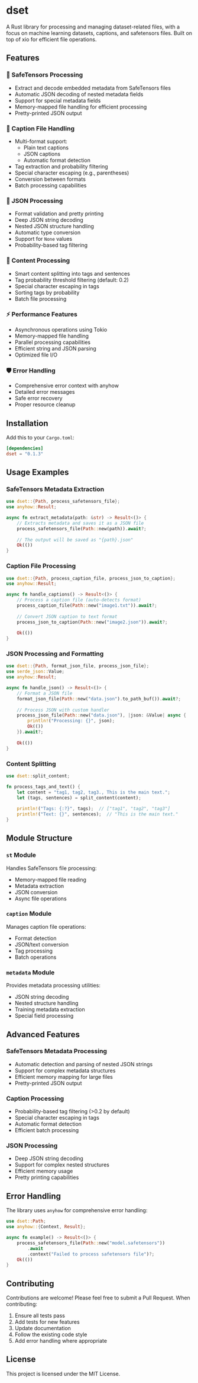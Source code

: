 # dset

A Rust library for processing and managing dataset-related files, with a focus on machine learning datasets, captions, and safetensors files. Built on top of xio for efficient file operations.

## Features

### 🔧 SafeTensors Processing

- Extract and decode embedded metadata from SafeTensors files
- Automatic JSON decoding of nested metadata fields
- Support for special metadata fields
- Memory-mapped file handling for efficient processing
- Pretty-printed JSON output

### 📝 Caption File Handling

- Multi-format support:
  - Plain text captions
  - JSON captions
  - Automatic format detection
- Tag extraction and probability filtering
- Special character escaping (e.g., parentheses)
- Conversion between formats
- Batch processing capabilities

### 🔄 JSON Processing

- Format validation and pretty printing
- Deep JSON string decoding
- Nested JSON structure handling
- Automatic type conversion
- Support for `None` values
- Probability-based tag filtering

### 🎯 Content Processing

- Smart content splitting into tags and sentences
- Tag probability threshold filtering (default: 0.2)
- Special character escaping in tags
- Sorting tags by probability
- Batch file processing

### ⚡ Performance Features

- Asynchronous operations using Tokio
- Memory-mapped file handling
- Parallel processing capabilities
- Efficient string and JSON parsing
- Optimized file I/O

### 🛡️ Error Handling

- Comprehensive error context with anyhow
- Detailed error messages
- Safe error recovery
- Proper resource cleanup

## Installation

Add this to your `Cargo.toml`:

```toml
[dependencies]
dset = "0.1.3"
```

## Usage Examples

### SafeTensors Metadata Extraction

```rust
use dset::{Path, process_safetensors_file};
use anyhow::Result;

async fn extract_metadata(path: &str) -> Result<()> {
    // Extracts metadata and saves it as a JSON file
    process_safetensors_file(Path::new(path)).await?;
    
    // The output will be saved as "{path}.json"
    Ok(())
}
```

### Caption File Processing

```rust
use dset::{Path, process_caption_file, process_json_to_caption};
use anyhow::Result;

async fn handle_captions() -> Result<()> {
    // Process a caption file (auto-detects format)
    process_caption_file(Path::new("image1.txt")).await?;
    
    // Convert JSON caption to text format
    process_json_to_caption(Path::new("image2.json")).await?;
    
    Ok(())
}
```

### JSON Processing and Formatting

```rust
use dset::{Path, format_json_file, process_json_file};
use serde_json::Value;
use anyhow::Result;

async fn handle_json() -> Result<()> {
    // Format a JSON file
    format_json_file(Path::new("data.json").to_path_buf()).await?;
    
    // Process JSON with custom handler
    process_json_file(Path::new("data.json"), |json: &Value| async {
        println!("Processing: {}", json);
        Ok(())
    }).await?;
    
    Ok(())
}
```

### Content Splitting

```rust
use dset::split_content;

fn process_tags_and_text() {
    let content = "tag1, tag2, tag3., This is the main text.";
    let (tags, sentences) = split_content(content);
    
    println!("Tags: {:?}", tags);  // ["tag1", "tag2", "tag3"]
    println!("Text: {}", sentences);  // "This is the main text."
}
```

## Module Structure

### `st` Module

Handles SafeTensors file processing:

- Memory-mapped file reading
- Metadata extraction
- JSON conversion
- Async file operations

### `caption` Module

Manages caption file operations:

- Format detection
- JSON/text conversion
- Tag processing
- Batch operations

### `metadata` Module

Provides metadata processing utilities:

- JSON string decoding
- Nested structure handling
- Training metadata extraction
- Special field processing

## Advanced Features

### SafeTensors Metadata Processing

- Automatic detection and parsing of nested JSON strings
- Support for complex metadata structures
- Efficient memory mapping for large files
- Pretty-printed JSON output

### Caption Processing

- Probability-based tag filtering (>0.2 by default)
- Special character escaping in tags
- Automatic format detection
- Efficient batch processing

### JSON Processing

- Deep JSON string decoding
- Support for complex nested structures
- Efficient memory usage
- Pretty printing capabilities

## Error Handling

The library uses `anyhow` for comprehensive error handling:

```rust
use dset::Path;
use anyhow::{Context, Result};

async fn example() -> Result<()> {
    process_safetensors_file(Path::new("model.safetensors"))
        .await
        .context("Failed to process safetensors file")?;
    Ok(())
}
```

## Contributing

Contributions are welcome! Please feel free to submit a Pull Request. When contributing:

1. Ensure all tests pass
2. Add tests for new features
3. Update documentation
4. Follow the existing code style
5. Add error handling where appropriate

## License

This project is licensed under the MIT License.

